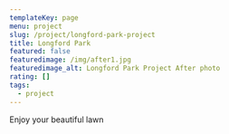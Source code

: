 ```yaml
---
templateKey: page
menu: project
slug: /project/longford-park-project
title: Longford Park
featured: false
featuredimage: /img/after1.jpg
featuredimage_alt: Longford Park Project After photo
rating: []
tags:
  - project
---
```


Enjoy your beautiful lawn

